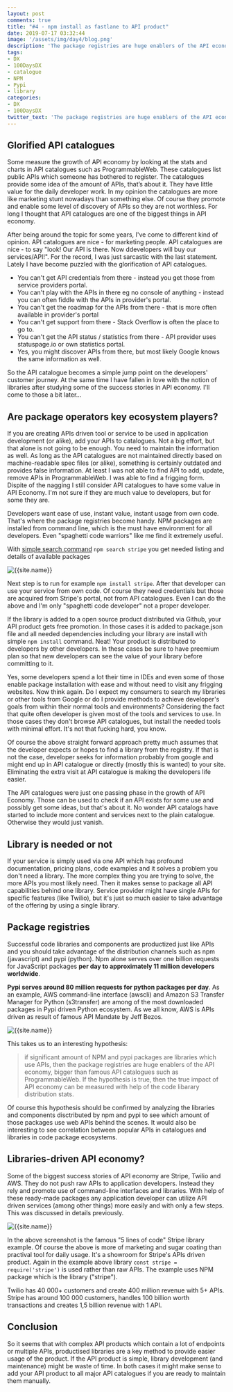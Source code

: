 ```yaml
---
layout: post
comments: true
title: "#4 - npm install as fastlane to API product"
date: 2019-07-17 03:32:44
image: '/assets/img/day4/blog.png'
description: 'The package registries are huge enablers of the API economy, bigger than famous API catalogues such as ProgrammableWeb'
tags:
- DX 
- 100DaysDX
- catalogue
- NPM
- Pypi
- library
categories:
- DX
- 100DaysDX
twitter_text: 'The package registries are huge enablers of the API economy, bigger than famous API catalogues such as ProgrammableWeb'
---
```


## Glorified API catalogues

Some measure the growth of API economy by looking at the stats and charts in API catalogues such as ProgrammableWeb. These catalogues list public APIs which someone has bothered to register. The catalogues provide some idea of the amount of APIs, that’s about it. They have little value for the daily developer work. In my opinion the catalogues are more like marketing stunt nowadays than something else. Of course they promote and enable some level of discovery of APIs so they are not worthless. For long I thought that API catalogues are one of the biggest things in API economy. 

After being around the topic for some years, I've come to different kind of opinion. API catalogues are nice - for marketing people. API catalogues are nice - to say "look! Our API is there. Now ddevelopers will buy our services/API!". For the record, I was just sarcastic with the last statement. Lately I have become puzzled with the glorification of API catalogues. 

- You can't get API credentials from there - instead you get those from service providers portal. 
- You can't play with the APIs in there eg no console of anything - instead you can often fiddle with the APIs in provider's portal.
- You can't get the roadmap for the APIs from there - that is more often available in provider's portal
- You can't get support from there - Stack Overflow is often the place to go to.  
- You can't get the API status / statistics from there - API provider uses statuspage.io or own statistics portal. 
- Yes, you might discover APIs from there, but most likely Google knows the same information as well. 

So the API catalogue becomes a simple jump point on the developers' customer journey. At the same time I have fallen in love with the notion of libraries after studying some of the success stories in API economy. I'll come to those a bit later...

## Are package operators key ecosystem players? 

If you are creating APIs driven tool or service to be used in application development (or alike), add your APIs to catalogues. Not a big effort, but that alone is not going to be enough. You need to maintain the information as well. As long as the API catalogues are not maintained directly based on machine-readable spec files (or alike), something is certainly outdated and provides false information. At least I was not able to find API to add, update, remove APIs in ProgrammableWeb. I was able to find a frigging form. Dispite of the nagging I still consider API catalogues to have some value in API Economy. I'm not sure if they are much value to developers, but for some they are. 

Developers want ease of use, instant value, instant usage from own code. That's where the package registries become handy. NPM packages are installed from command line, which is the must have environment for all developers. Even "spaghetti code warriors" like me find it extremely useful.

With [simple search command](https://docs.npmjs.com/cli/search.html) `npm search stripe` you get needed listing and details of available packages

<img itemprop="image" src="{{site.baseurl}}/assets/img/day4/stripe2.png" alt="{{site.name}}">

Next step is to run for example `npm install stripe`. After that developer can use your service from own code. Of course they need credentials but those are acquired from Stripe's portal, not from API catalogues. Even I can do the above and I'm only "spaghetti code developer" not a proper developer. 

If the library is added to a open source product distributed via Github, your API product gets free promotion. In those cases it is added to package.json file and all needed dependencies including your library are install with simple `npm install` command. Neat! Your product is distributed to developers by other developers. In these cases be sure to have preemium plan so that new developers can see the value of your library before committing to it.    

Yes, some developers spend a lot their time in IDEs and even some of those enable package installation with ease and without need to visit any frigging websites. Now think again. Do I expect my consumers to search my libraries or other tools from Google or do I provide methods to achieve developer's goals from within their normal tools and environments? Considering the fact that quite often developer is given most of the tools and services to use. In those cases they don't browse API catalogues, but install the needed tools with minimal effort. It's not that fucking hard, you know.   

Of course the above straight forward approach pretty much assumes that the developer expects or hopes to find a library from the registry. If that is not the case, developer seeks for information probably from google and might end up in API catalogue or directly (mostly this is wanted) to your site. Eliminating the extra visit at API catalogue is making the developers life easier. 

The API catalogues were just one passing phase in the growth of API Economy. Those can be used to check if an API exists for some use and possibly get some ideas, but that's about it. No wonder API catalogs have started to include more content and services next to the plain catalogue. Otherwise they would just vanish. 

## Library is needed or not

If your service is simply used via one API which has profound documentation, pricing plans, code examples and it solves a problem you don't need a library. The more complex thing you are trying to solve, the more APIs you most likely need. Then it makes sense to package all API capabilities behind one library.  Service provider might have single APIs for specific features (like Twilio), but it's just so much easier to take advantage of the offering by using a single library. 

## Package registries 

Successful code libraries and components are productized just like APIs and you should take advantage of the distribution channels such as npm (javascript) and pypi (python). Npm alone serves over one billion requests for JavaScript packages **per day to approximately 11 million developers worldwide**.

**Pypi serves around 80 million requests for python packages per day**. As an example, AWS command-line interface (awscli) and Amazon S3 Transfer Manager for Python (s3transfer) are among of the most downloaded packages in Pypi driven Python ecosystem. As we all know, AWS is APIs driven as result of famous API Mandate by Jeff Bezos.

<img itemprop="image" src="{{site.baseurl}}/assets/img/day4/pypi.png" alt="{{site.name}}">

This takes us to an interesting hypothesis:

> if significant amount of NPM and pypi packages are libraries which use APIs, then the package registries are huge enablers of the API economy, bigger than famous API catalogues such as ProgrammableWeb. If the hypothesis is true, then the true impact of API economy can be measured with help of the code libarary distribution stats. 

Of course this hypothesis should be confirmed by analyzing the libraries and components disctributed by npm and pypi to see which amount of those packages use web APIs behind the scenes. It would also be interesting to see correlation between popular APIs in catalogues and libraries in code package ecosystems. 

## Libraries-driven API economy?

Some of the biggest success stories of API economy are Stripe, Twilio and AWS. They do not push raw APIs to application developers. Instead they rely and promote use of command-line interfaces and libraries. With help of these ready-made packages any application developer can utilize API driven services (among other things) more easily and with only a few steps. This was discussed in details previously.

<img itemprop="image" src="{{site.baseurl}}/assets/img/day4/stripe.png" alt="{{site.name}}">

In the above screenshot is the famous "5 lines of code" Stripe library example. Of course the above is more of marketing and sugar coating than practival tool for daily usage. It's a showroom for Stripe's APIs driven product. Again in the example above library `const stripe = require('stripe')` is used rather than raw APIs. The example uses NPM package which is the library ("stripe").  

Twilio has 40 000+ customers and create 400 million revenue with 5+ APIs. Stripe has around 100 000 customers, handles 100 billion worth transactions and creates 1,5 billion revenue with 1 API.

## Conclusion

So it seems that with complex API products which contain a lot of endpoints or multiple APIs, productised libraries are a key method to provide easier usage of the product. If the API product is simple, library development (and maintenance) might be waste of time. In both cases it might make sense to add your API product to all major API catalogues if you are ready to maintain them manually.   